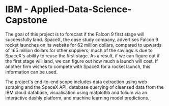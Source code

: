 # IBM - Applied-Data-Science-Capstone
The goal of this project is to forecast if the Falcon 9 first stage will successfully land. SpaceX, the case study company, advertises Falcon 9 rocket launches on its website for 62 million dollars, compared to upwards of 165 million dollars for other suppliers; much of the savings is due to SpaceX's ability to reuse the first stage. As a result, if we can figure out if the first stage will land, we can figure out how much a launch will cost. If another firm wishes to compete with SpaceX for a rocket launch, this information can be used.

The project's end-to-end scope includes data extraction using web scraping and the SpaceX API, database querying of cleansed data from the IBM cloud database, visualisation using matplotlib and folium via an interactive dashly platform, and machine learning model predictions.
